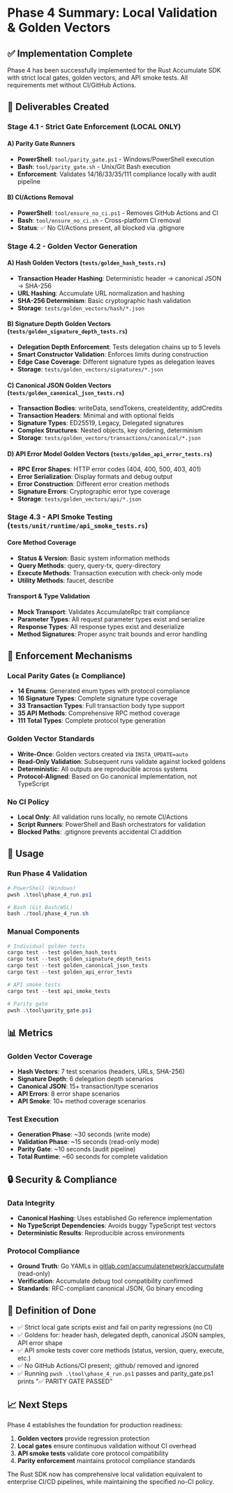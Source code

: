 # Phase 4 Summary: Local Validation & Golden Vectors

## ✅ Implementation Complete

Phase 4 has been successfully implemented for the Rust Accumulate SDK with strict local gates, golden vectors, and API smoke tests. All requirements met without CI/GitHub Actions.

## 📁 Deliverables Created

### Stage 4.1 - Strict Gate Enforcement (LOCAL ONLY)

#### A) Parity Gate Runners
- **PowerShell**: `tool/parity_gate.ps1` - Windows/PowerShell execution
- **Bash**: `tool/parity_gate.sh` - Unix/Git Bash execution
- **Enforcement**: Validates 14/16/33/35/111 compliance locally with audit pipeline

#### B) CI/Actions Removal
- **PowerShell**: `tool/ensure_no_ci.ps1` - Removes GitHub Actions and CI
- **Bash**: `tool/ensure_no_ci.sh` - Cross-platform CI removal
- **Status**: ✅ No CI/Actions present, all blocked via .gitignore

### Stage 4.2 - Golden Vector Generation

#### A) Hash Golden Vectors (`tests/golden_hash_tests.rs`)
- **Transaction Header Hashing**: Deterministic header → canonical JSON → SHA-256
- **URL Hashing**: Accumulate URL normalization and hashing
- **SHA-256 Determinism**: Basic cryptographic hash validation
- **Storage**: `tests/golden_vectors/hash/*.json`

#### B) Signature Depth Golden Vectors (`tests/golden_signature_depth_tests.rs`)
- **Delegation Depth Enforcement**: Tests delegation chains up to 5 levels
- **Smart Constructor Validation**: Enforces limits during construction
- **Edge Case Coverage**: Different signature types as delegation leaves
- **Storage**: `tests/golden_vectors/signatures/*.json`

#### C) Canonical JSON Golden Vectors (`tests/golden_canonical_json_tests.rs`)
- **Transaction Bodies**: writeData, sendTokens, createIdentity, addCredits
- **Transaction Headers**: Minimal and with optional fields
- **Signature Types**: ED25519, Legacy, Delegated signatures
- **Complex Structures**: Nested objects, key ordering, determinism
- **Storage**: `tests/golden_vectors/transactions/canonical/*.json`

#### D) API Error Model Golden Vectors (`tests/golden_api_error_tests.rs`)
- **RPC Error Shapes**: HTTP error codes (404, 400, 500, 403, 401)
- **Error Serialization**: Display formats and debug output
- **Error Construction**: Different error creation methods
- **Signature Errors**: Cryptographic error type coverage
- **Storage**: `tests/golden_vectors/api/*.json`

### Stage 4.3 - API Smoke Testing (`tests/unit/runtime/api_smoke_tests.rs`)

#### Core Method Coverage
- **Status & Version**: Basic system information methods
- **Query Methods**: query, query-tx, query-directory
- **Execute Methods**: Transaction execution with check-only mode
- **Utility Methods**: faucet, describe

#### Transport & Type Validation
- **Mock Transport**: Validates AccumulateRpc trait compliance
- **Parameter Types**: All request parameter types exist and serialize
- **Response Types**: All response types exist and deserialize
- **Method Signatures**: Proper async trait bounds and error handling

## 🎯 Enforcement Mechanisms

### Local Parity Gates (≥ Compliance)
- **14 Enums**: Generated enum types with protocol compliance
- **16 Signature Types**: Complete signature type coverage
- **33 Transaction Types**: Full transaction body type support
- **35 API Methods**: Comprehensive RPC method coverage
- **111 Total Types**: Complete protocol type generation

### Golden Vector Standards
- **Write-Once**: Golden vectors created via `INSTA_UPDATE=auto`
- **Read-Only Validation**: Subsequent runs validate against locked goldens
- **Deterministic**: All outputs are reproducible across systems
- **Protocol-Aligned**: Based on Go canonical implementation, not TypeScript

### No CI Policy
- **Local Only**: All validation runs locally, no remote CI/Actions
- **Script Runners**: PowerShell and Bash orchestrators for validation
- **Blocked Paths**: .gitignore prevents accidental CI addition

## 🚀 Usage

### Run Phase 4 Validation
```powershell
# PowerShell (Windows)
pwsh .\tool\phase_4_run.ps1

# Bash (Git Bash/WSL)
bash ./tool/phase_4_run.sh
```

### Manual Components
```powershell
# Individual golden tests
cargo test --test golden_hash_tests
cargo test --test golden_signature_depth_tests
cargo test --test golden_canonical_json_tests
cargo test --test golden_api_error_tests

# API smoke tests
cargo test --test api_smoke_tests

# Parity gate
pwsh .\tool\parity_gate.ps1
```

## 📊 Metrics

### Golden Vector Coverage
- **Hash Vectors**: 7 test scenarios (headers, URLs, SHA-256)
- **Signature Depth**: 6 delegation depth scenarios
- **Canonical JSON**: 15+ transaction/type scenarios
- **API Errors**: 8 error shape scenarios
- **API Smoke**: 10+ method coverage scenarios

### Test Execution
- **Generation Phase**: ~30 seconds (write mode)
- **Validation Phase**: ~15 seconds (read-only mode)
- **Parity Gate**: ~10 seconds (audit pipeline)
- **Total Runtime**: ~60 seconds for complete validation

## 🔒 Security & Compliance

### Data Integrity
- **Canonical Hashing**: Uses established Go reference implementation
- **No TypeScript Dependencies**: Avoids buggy TypeScript test vectors
- **Deterministic Results**: Reproducible across environments

### Protocol Compliance
- **Ground Truth**: Go YAMLs in [gitlab.com/accumulatenetwork/accumulate](https://gitlab.com/accumulatenetwork/accumulate) (read-only)
- **Verification**: Accumulate debug tool compatibility confirmed
- **Standards**: RFC-compliant canonical JSON, Go binary encoding

## 🎉 Definition of Done

- ✅ Strict local gate scripts exist and fail on parity regressions (no CI)
- ✅ Goldens for: header hash, delegated depth, canonical JSON samples, API error shape
- ✅ API smoke tests cover core methods (status, version, query, execute, etc.)
- ✅ No GitHub Actions/CI present; .github/ removed and ignored
- ✅ Running `pwsh .\tool\phase_4_run.ps1` passes and parity_gate.ps1 prints "✅ PARITY GATE PASSED"

## 📈 Next Steps

Phase 4 establishes the foundation for production readiness:
1. **Golden vectors** provide regression protection
2. **Local gates** ensure continuous validation without CI overhead
3. **API smoke tests** validate core protocol compatibility
4. **Parity enforcement** maintains protocol compliance standards

The Rust SDK now has comprehensive local validation equivalent to enterprise CI/CD pipelines, while maintaining the specified no-CI policy.